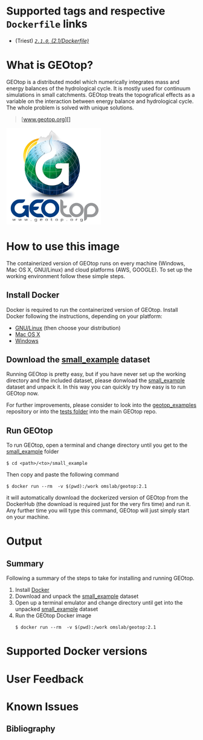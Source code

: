 # Supported tags and respective ```Dockerfile``` links
* (Triest) *[```2.1.0```, (2.1/Dockerfile)][]*

# What is GEOtop?

GEOtop is a distributed model which numerically integrates mass and energy balances of the hydrological cycle. It is mostly used for continuum simulations in small catchments. GEOtop treats the topografical effects as a variable on the interaction between energy balance and hydrological cycle. The whole problem is solved with unique solutions.

> [www.geotop.org][]

![GEOtop logo](https://raw.githubusercontent.com/GrowWorkingHard/logos/master/geotop/GEOtop_200x250.jpg) 

# How to use this image

The containerized version of GEOtop runs on every machine (Windows, Mac OS X, GNU/Linux) and cloud platforms (AWS, GOOGLE). To set up the working environment follow these simple steps.

## Install Docker

Docker is required to run the containerized version of GEOtop. Install Docker following the instructions, depending on your platform:

* [GNU/Linux][] (then choose your distribution)
* [Mac OS X][]
* [Windows][]

## Download the [small_example][] dataset

Running GEOtop is pretty easy, but if you have never set up the working directory and the included dataset, please donwload the [small_example][] dataset and unpack it. In this way you can quickly try how easy is to run GEOtop now.

For further improvements, please consider to look into the [geotop_examples][] repository or into the [tests folder][] into the main GEOtop repo.

## Run GEOtop

To run GEOtop, open a terminal and change directory until you get to the [small_example][] folder
```
$ cd <path>/<to>/small_example
```

Then copy and paste the following command
```
$ docker run --rm  -v $(pwd):/work omslab/geotop:2.1
```
it will automatically download the dockerized version of GEOtop from the DockerHub (the download is required just for the very firs time) and run it. Any further time you will type this command, GEOtop will just simply start on your machine.

# Output

## Summary

Following a summary of the steps to take for installing and running GEOtop.

1. Install [Docker][]
2. Download and unpack the [small_example][] dataset
3. Open up a terminal emulator and change directory until get into the unpacked [small_example][] dataset
4. Run the GEOtop Docker image
   ```
   $ docker run --rm  -v $(pwd):/work omslab/geotop:2.1
   ```

# Supported Docker versions

# User Feedback

# Known Issues

## Bibliography

[```2.1.0```, (2.1/Dockerfile)]: https://github.com/geotopmodel/docker/blob/master/2.1/Dockerfile
[www.geotop.org]: http://geotopmodel.github.io/geotop/
[GNU/Linux]: https://docs.docker.com/engine/installation/
[Mac OS X]: https://docs.docker.com/docker-for-mac/
[Windows]: https://docs.docker.com/docker-for-windows/
[small_example]: https://github.com/geotopmodel/docker/blob/master/small_example.tar.gz?raw=true
[geotop_examples]: https://github.com/geotopmodel/geotop_examples
[tests folder]: https://github.com/geotopmodel/geotop/tree/master/tests
[Docker]: https://www.docker.com/
